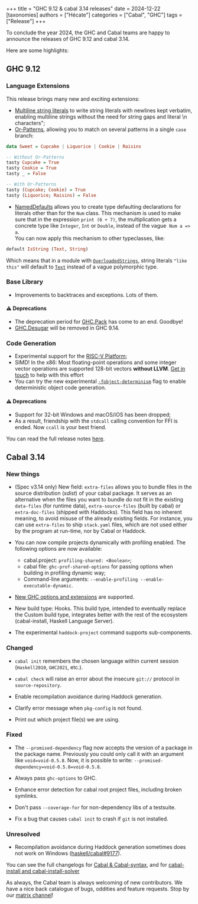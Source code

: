 +++
title = "GHC 9.12 & cabal 3.14 releases"
date = 2024-12-22
[taxonomies]
authors = ["Hécate"]
categories = ["Cabal", "GHC"]
tags = ["Release"]
+++

To conclude the year 2024, the GHC and Cabal teams are happy to announce the releases of GHC 9.12 and cabal 3.14.

<!-- more -->


Here are some highlights:

## GHC 9.12

### Language Extensions

This release brings many new and exciting extensions:
* [Multiline string literals][MultilineStrings] to write string literals with newlines kept verbatim,
  enabling multiline strings without the need for string gaps and literal \n characters";
* [Or-Patterns][OrPatterns], allowing you to match on several patterns in a single `case` branch:

```haskell
data Sweet = Cupcake | Liquorice | Cookie | Raisins

-- Without Or-Patterns
tasty Cupcake = True
tasty Cookie = True
tasty _ = False

-- With Or-Patterns
tasty (Cupcake; Cookie) = True
tasty (Liquorice; Raisins) = False
```

* [NamedDefaults][NamedDefaults] allows you to create type defaulting declarations for literals other than for the `Num` class. This mechanism is used to make sure that in the expression `print (6 + 7)`, the multiplication gets a concrete type like `Integer`, `Int` or `Double`, instead of the vague  `Num a => a`.  
You can now apply this mechanism to other typeclasses, like:

```haskell
default IsString (Text, String)
```

Which means that in a module with [`OverloadedStrings`][OverloadedStrings], string literals `"like this"` will default to [`Text`][Text] instead of a vague polymorphic type.

### Base Library

* Improvements to backtraces and exceptions. Lots of them.

#### ⚠️ Deprecations

* The deprecation period for [GHC.Pack][GHC.Pack] has come to an end. Goodbye!
* [GHC.Desugar][GHC.Desugar] will be removed in GHC 9.14.

### Code Generation

* Experimental support for the [RISC-V Platform](https://gitlab.haskell.org/ghc/ghc/-/issues/16783);
* SIMD! In the x86: Most floating-point operations and some integer vector operations are supported 128-bit vectors **without LLVM**. [Get in touch](https://matrix.to/#/#ghc:matrix.org) to help with this effort
* You can try the new experimental [`-fobject-determinism`][-fobject-determinism] flag to enable deterministic object code generation.

#### ⚠️ Deprecations

* Support for 32-bit Windows and macOS/iOS has been dropped;
* As a result, friendship with the `stdcall` calling convention for FFI is ended. Now `ccall` is your best friend.

You can read the full release notes [here](https://downloads.haskell.org/ghc/9.12.1/docs/users_guide/9.12.1-notes.html).

## Cabal 3.14

### New things

* (Spec v3.14 only) New field: `extra-files` allows you to bundle files in the source distribution (*sdist*) of your cabal package. It serves as an alternative when the files you want to bundle do not fit in the existing `data-files` (for runtime data), `extra-source-files` (built by cabal) or `extra-doc-files` (shipped with Haddocks). This field has no inherent meaning, to avoid misuse of the already existing fields. For instance, you can use `extra-files` to ship `stack.yaml` files, which are not used either by the program at run-time, nor by Cabal or Haddock.

* You can now compile projects dynamically with profiling enabled. The following options are now available:
  * cabal.project: `profiling-shared: <Boolean>`;
  * cabal file: `ghc-prof-shared-options` for passing options when building in profiling dynamic way;
  * Command-line arguments: `--enable-profiling --enable-executable-dynamic`.

* [New GHC options and extensions](https://downloads.haskell.org/ghc/9.12.1/docs/users_guide/9.12.1-notes.html) are supported.

* New build type: Hooks. This build type, intended to eventually replace the Custom build type, integrates better with the rest of the ecosystem (cabal-install, Haskell Language Server).

* The experimental `haddock-project` command supports sub-components.

### Changed

* `cabal init` remembers the chosen language within current session (`Haskell2010`, `GHC2021`, etc.).

* `cabal check` will raise an error about the insecure `git://` protocol in `source-repository`.

* Enable recompilation avoidance during Haddock generation.

* Clarify error message when `pkg-config` is not found.

* Print out which project file(s) we are using.

### Fixed

* The `--promised-dependency` flag now accepts the version of a package in the package name. Previously you could only call it with an argument like `void=void-0.5.8`.
Now, it is possible to write: `--promised-dependency=void-0.5.8=void-0.5.8`.

* Always pass `ghc-options` to GHC.

* Enhance error detection for cabal root project files, including broken symlinks.

* Don't pass `--coverage-for` for non-dependency libs of a testsuite.

* Fix a bug that causes `cabal init` to crash if `git` is not installed.

### Unresolved

* Recompilation avoidance during Haddock generation sometimes does not work on Windows ([haskell/cabal#9177](https://github.com/haskell/cabal/pull/9177#issuecomment-2167768305)).

You can see the full changelogs for [Cabal & Cabal-syntax](https://github.com/haskell/cabal/blob/master/release-notes/Cabal-3.14.1.0.md), and for [cabal-install and cabal-install-solver](https://github.com/haskell/cabal/blob/master/release-notes/cabal-install-3.14.0.0.md)

As always, the Cabal team is always welcoming of new contributors. We have a nice back catalogue of bugs, oddities and feature requests. Stop by our [matrix channel](https://matrix.to/#/#hackage:matrix.org)!

[MultilineStrings]: https://downloads.haskell.org/ghc/9.12.1/docs/users_guide/exts/multiline_strings.html#multiline-string-literals
[OrPatterns]: https://downloads.haskell.org/ghc/9.12.1/docs/users_guide/exts/or_patterns.html#or-patterns
[NamedDefaults]: https://downloads.haskell.org/ghc/9.12.1/docs/users_guide/exts/named_defaults.html#named-default-declarations
[OverloadedStrings]: https://downloads.haskell.org/ghc/9.12.1/docs/users_guide/exts/overloaded_strings.html
[Text]: https://hackage.haskell.org/package/text/docs/Data-Text.html#t:Text
[-fobject-determinism]: https://downloads.haskell.org/ghc/9.12.1/docs/users_guide/using-optimisation.html#ghc-flag-fobject-determinism
[GHC.Pack]: https://gitlab.haskell.org/ghc/ghc/-/issues/21461
[GHC.Desugar]: https://hackage.haskell.org/package/base-4.21.0.0/docs/GHC-Desugar.html
